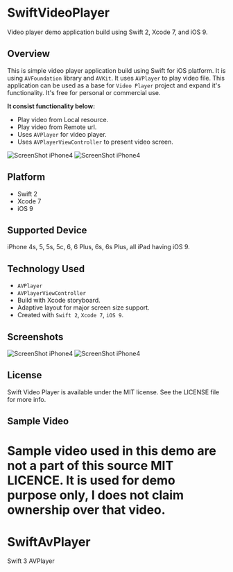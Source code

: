 # SwiftVideoPlayer
Video player demo application build using Swift 2, Xcode 7, and iOS 9.

## Overview
This is simple video player application build using Swift for iOS platform. It is using ``AVFoundation`` library and ``AVKit``. It uses ``AVPlayer`` to play video file. This application can be used as a base for ``Video Player`` project and expand it's functionality. It's free for personal or commercial use.

**It consist functionality below:**
+ Play video from Local resource.
+ Play video from Remote url.
+ Uses ``AVPlayer`` for video player.
+ Uses ``AVPlayerViewController`` to present video screen.

![ScreenShot iPhone4](../master/Screenshots/main-1t.png)
![ScreenShot iPhone4](../master/Screenshots/main-2t.png)

## Platform
+ Swift 2
+ Xcode 7
+ iOS 9

## Supported Device
iPhone 4s, 5, 5s, 5c, 6, 6 Plus, 6s, 6s Plus, all iPad having iOS 9.

## Technology Used
+ ``AVPlayer``
+ ``AVPlayerViewController``
+ Build with Xcode storyboard.
+ Adaptive layout for major screen size support.
+ Created with ``Swift 2``, ``Xcode 7``, ``iOS 9``.

## Screenshots
![ScreenShot iPhone4](../master/Screenshots/main-1t.png)
![ScreenShot iPhone4](../master/Screenshots/main-2t.png)

## License
Swift Video Player is available under the MIT license. See the LICENSE file for more info.

## Sample Video
Sample video used in this demo are not a part of this source MIT LICENCE. It is used for demo purpose only, I does not claim ownership over that video.
=======
# SwiftAvPlayer
Swift 3 AVPlayer
